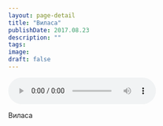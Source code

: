 ```yaml
---
layout: page-detail
title: "Виласа"
publishDate: 2017.08.23
description: ""
tags:
image:
draft: false
---
```


<audio title="2017.08.23 - Виласа.mp3" src="/upload/iblock/736/736f864436721c149d8b49c609c43053.mp3" controls=""></audio>

 Виласа 

  
